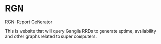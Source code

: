 # RGN
RGN: Report GeNerator

This is website that will query Ganglia RRDs to generate uptime, availability and other graphs related to super computers.

